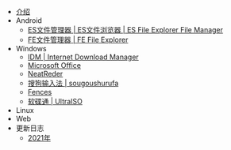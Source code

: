 - [介绍](README.md)
- Android
    - [ES文件管理器 | ES文件浏览器 | ES File Explorer File Manager](Android\ES文件管理器_ES文件浏览器_ESFileExplorerFileManager.md)
    - [FE文件管理器 | FE File Explorer](Android\FE文件管理器_FEFileExplorer.md)
- Windows
    - [IDM | Internet Download Manager](Windows\IDM_InternetDownloadManager.md)
    - [Microsoft Office](Windows\MicrosoftOffice.md)
    - [NeatReder](Windows\NeatReder.md)
    - [搜狗输入法 | sougoushurufa](Windows\sougoushurufa(搜狗输入法.).md)
    - [Fences](Windows\Fences.md)
    - [软碟通 | UltraISO](Windows\UltraISO(软碟通).md)
- Linux
- Web
- 更新日志
    - [2021年](Update\2021.md)

